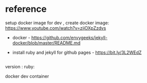 


# reference
setup docker image for dev , create docker image:
https://www.youtube.com/watch?v=zijOXpZzdvs

* docker - https://github.com/envygeeks/jekyll-docker/blob/master/README.md


* install ruby and jekyll for github pages - https://bit.ly/3L2WEdZ


##

version :
ruby:


docker
dev container

